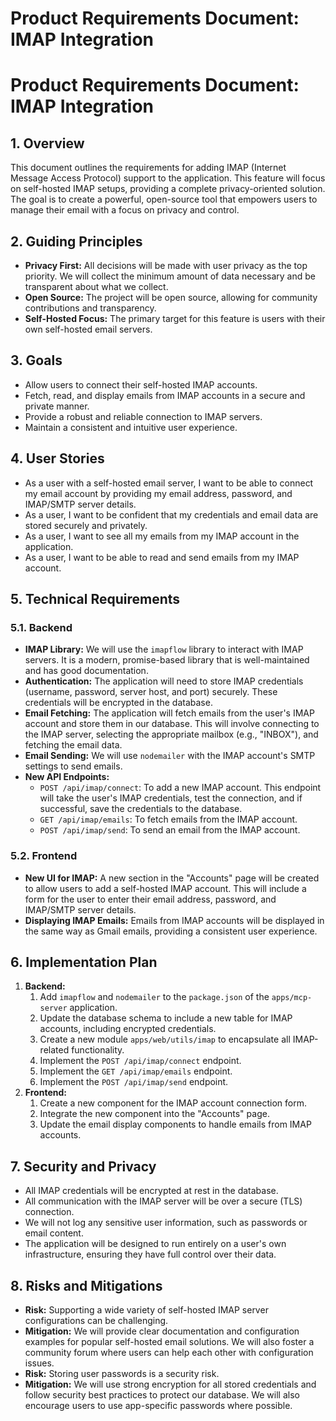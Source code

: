 # Product Requirements Document: IMAP Integration

# Product Requirements Document: IMAP Integration

## 1. Overview

This document outlines the requirements for adding IMAP (Internet Message Access Protocol) support to the application. This feature will focus on self-hosted IMAP setups, providing a complete privacy-oriented solution. The goal is to create a powerful, open-source tool that empowers users to manage their email with a focus on privacy and control.

## 2. Guiding Principles

*   **Privacy First:** All decisions will be made with user privacy as the top priority. We will collect the minimum amount of data necessary and be transparent about what we collect.
*   **Open Source:** The project will be open source, allowing for community contributions and transparency.
*   **Self-Hosted Focus:** The primary target for this feature is users with their own self-hosted email servers.

## 3. Goals

*   Allow users to connect their self-hosted IMAP accounts.
*   Fetch, read, and display emails from IMAP accounts in a secure and private manner.
*   Provide a robust and reliable connection to IMAP servers.
*   Maintain a consistent and intuitive user experience.

## 4. User Stories

*   As a user with a self-hosted email server, I want to be able to connect my email account by providing my email address, password, and IMAP/SMTP server details.
*   As a user, I want to be confident that my credentials and email data are stored securely and privately.
*   As a user, I want to see all my emails from my IMAP account in the application.
*   As a user, I want to be able to read and send emails from my IMAP account.

## 5. Technical Requirements

### 5.1. Backend

*   **IMAP Library:** We will use the `imapflow` library to interact with IMAP servers. It is a modern, promise-based library that is well-maintained and has good documentation.
*   **Authentication:** The application will need to store IMAP credentials (username, password, server host, and port) securely. These credentials will be encrypted in the database.
*   **Email Fetching:** The application will fetch emails from the user's IMAP account and store them in our database. This will involve connecting to the IMAP server, selecting the appropriate mailbox (e.g., "INBOX"), and fetching the email data.
*   **Email Sending:** We will use `nodemailer` with the IMAP account's SMTP settings to send emails.
*   **New API Endpoints:**
    *   `POST /api/imap/connect`: To add a new IMAP account. This endpoint will take the user's IMAP credentials, test the connection, and if successful, save the credentials to the database.
    *   `GET /api/imap/emails`: To fetch emails from the IMAP account.
    *   `POST /api/imap/send`: To send an email from the IMAP account.

### 5.2. Frontend

*   **New UI for IMAP:** A new section in the "Accounts" page will be created to allow users to add a self-hosted IMAP account. This will include a form for the user to enter their email address, password, and IMAP/SMTP server details.
*   **Displaying IMAP Emails:** Emails from IMAP accounts will be displayed in the same way as Gmail emails, providing a consistent user experience.

## 6. Implementation Plan

1.  **Backend:**
    1.  Add `imapflow` and `nodemailer` to the `package.json` of the `apps/mcp-server` application.
    2.  Update the database schema to include a new table for IMAP accounts, including encrypted credentials.
    3.  Create a new module `apps/web/utils/imap` to encapsulate all IMAP-related functionality.
    4.  Implement the `POST /api/imap/connect` endpoint.
    5.  Implement the `GET /api/imap/emails` endpoint.
    6.  Implement the `POST /api/imap/send` endpoint.
2.  **Frontend:**
    1.  Create a new component for the IMAP account connection form.
    2.  Integrate the new component into the "Accounts" page.
    3.  Update the email display components to handle emails from IMAP accounts.

## 7. Security and Privacy

*   All IMAP credentials will be encrypted at rest in the database.
*   All communication with the IMAP server will be over a secure (TLS) connection.
*   We will not log any sensitive user information, such as passwords or email content.
*   The application will be designed to run entirely on a user's own infrastructure, ensuring they have full control over their data.

## 8. Risks and Mitigations

*   **Risk:** Supporting a wide variety of self-hosted IMAP server configurations can be challenging.
*   **Mitigation:** We will provide clear documentation and configuration examples for popular self-hosted email solutions. We will also foster a community forum where users can help each other with configuration issues.
*   **Risk:** Storing user passwords is a security risk.
*   **Mitigation:** We will use strong encryption for all stored credentials and follow security best practices to protect our database. We will also encourage users to use app-specific passwords where possible.
